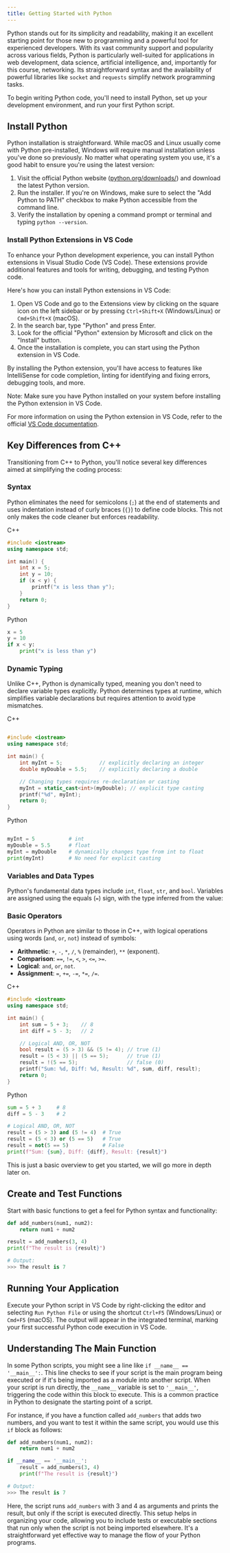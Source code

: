 ```yaml
---
title: Getting Started with Python
---
```


Python stands out for its simplicity and readability, making it an excellent starting point for those new to programming and a powerful tool for experienced developers. With its vast community support and popularity across various fields, Python is particularly well-suited for applications in web development, data science, artificial intelligence, and, importantly for this course, networking. Its straightforward syntax and the availability of powerful libraries like `socket` and `requests` simplify network programming tasks.

To begin writing Python code, you'll need to install Python, set up your development environment, and run your first Python script.

## Install Python

Python installation is straightforward. While macOS and Linux usually come with Python pre-installed, Windows will require manual installation unless you've done so previously. No matter what operating system you use, it's a good habit to ensure you're using the latest version:

1. Visit the official Python website ([python.org/downloads/](https://www.python.org/downloads/)) and download the latest Python version.
1. Run the installer. If you're on Windows, make sure to select the "Add Python to PATH" checkbox to make Python accessible from the command line.
1. Verify the installation by opening a command prompt or terminal and typing `python --version`.

### Install Python Extensions in VS Code

To enhance your Python development experience, you can install Python extensions in Visual Studio Code (VS Code). These extensions provide additional features and tools for writing, debugging, and testing Python code.

Here's how you can install Python extensions in VS Code:

1. Open VS Code and go to the Extensions view by clicking on the square icon on the left sidebar or by pressing `Ctrl+Shift+X` (Windows/Linux) or `Cmd+Shift+X` (macOS).
2. In the search bar, type "Python" and press Enter.
3. Look for the official "Python" extension by Microsoft and click on the "Install" button.
4. Once the installation is complete, you can start using the Python extension in VS Code.

By installing the Python extension, you'll have access to features like IntelliSense for code completion, linting for identifying and fixing errors, debugging tools, and more.

Note: Make sure you have Python installed on your system before installing the Python extension in VS Code.

For more information on using the Python extension in VS Code, refer to the official [VS Code documentation](https://code.visualstudio.com/docs/languages/python).

## Key Differences from C++

Transitioning from C++ to Python, you'll notice several key differences aimed at simplifying the coding process:

### Syntax

Python eliminates the need for semicolons (`;`) at the end of statements and uses indentation instead of curly braces (`{}`) to define code blocks. This not only makes the code cleaner but enforces readability.

C++

```cpp
#include <iostream>
using namespace std;

int main() {
    int x = 5;
    int y = 10;
    if (x < y) {
        printf("x is less than y");
    }
    return 0;
}
```

Python

```py
x = 5
y = 10
if x < y:
    print("x is less than y")
```

### Dynamic Typing

Unlike C++, Python is dynamically typed, meaning you don't need to declare variable types explicitly. Python determines types at runtime, which simplifies variable declarations but requires attention to avoid type mismatches.

C++

```cpp

#include <iostream>
using namespace std;

int main() {
    int myInt = 5;            // explicitly declaring an integer
    double myDouble = 5.5;    // explicitly declaring a double

    // Changing types requires re-declaration or casting
    myInt = static_cast<int>(myDouble); // explicit type casting
    printf("%d", myInt);
    return 0;
}
```

Python

```python

myInt = 5           # int
myDouble = 5.5      # float
myInt = myDouble    # dynamically changes type from int to float
print(myInt)        # No need for explicit casting
```

### Variables and Data Types

Python's fundamental data types include `int`, `float`, `str`, and `bool`. Variables are assigned using the equals (`=`) sign, with the type inferred from the value:

### Basic Operators

Operators in Python are similar to those in C++, with logical operations using words (`and`, `or`, `not`) instead of symbols:

- **Arithmetic**: `+`, `-`, `*`, `/`, `%` (remainder), `**` (exponent).
- **Comparison**: `==`, `!=`, `<`, `>`, `<=`, `>=`.
- **Logical**: `and`, `or`, `not`.
- **Assignment**: `=`, `+=`, `-=`, `*=`, `/=`.

C++

```cpp
#include <iostream>
using namespace std;

int main() {
    int sum = 5 + 3;    // 8
    int diff = 5 - 3;   // 2

    // Logical AND, OR, NOT
    bool result = (5 > 3) && (5 != 4); // true (1)
    result = (5 < 3) || (5 == 5);      // true (1)
    result = !(5 == 5);                // false (0)
    printf("Sum: %d, Diff: %d, Result: %d", sum, diff, result);
    return 0;
}
```

Python

```python
sum = 5 + 3     # 8
diff = 5 - 3    # 2

# Logical AND, OR, NOT
result = (5 > 3) and (5 != 4)  # True
result = (5 < 3) or (5 == 5)   # True
result = not(5 == 5)           # False
print(f"Sum: {sum}, Diff: {diff}, Result: {result}")
```

This is just a basic overview to get you started, we will go more in depth later on.

## Create and Test Functions

Start with basic functions to get a feel for Python syntax and functionality:

```python
def add_numbers(num1, num2):
    return num1 + num2

result = add_numbers(3, 4)
print(f"The result is {result}")

# Output:
>>> The result is 7
```

## Running Your Application

Execute your Python script in VS Code by right-clicking the editor and selecting `Run Python File` or using the shortcut `Ctrl+F5` (Windows/Linux) or `Cmd+F5` (macOS). The output will appear in the integrated terminal, marking your first successful Python code execution in VS Code.

## Understanding The Main Function

In some Python scripts, you might see a line like `if __name__ == '__main__':`. This line checks to see if your script is the main program being executed or if it's being imported as a module into another script. When your script is run directly, the `__name__` variable is set to `'__main__'`, triggering the code within this block to execute. This is a common practice in Python to designate the starting point of a script.

For instance, if you have a function called `add_numbers` that adds two numbers, and you want to test it within the same script, you would use this `if` block as follows:

```python
def add_numbers(num1, num2):
    return num1 + num2

if __name__ == '__main__':
    result = add_numbers(3, 4)
    print(f"The result is {result}")

# Output:
>>> The result is 7
```

Here, the script runs `add_numbers` with 3 and 4 as arguments and prints the result, but only if the script is executed directly. This setup helps in organizing your code, allowing you to include tests or executable sections that run only when the script is not being imported elsewhere. It's a straightforward yet effective way to manage the flow of your Python programs.

